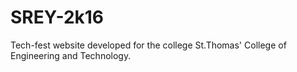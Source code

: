 # SREY-2k16
Tech-fest website developed for the college St.Thomas' College of Engineering and Technology.
